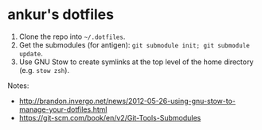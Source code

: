 # ankur's dotfiles

1. Clone the repo into `~/.dotfiles`.
2. Get the submodules (for antigen): `git submodule init; git submodule update`.
3. Use GNU Stow to create symlinks at the top level of the home directory (e.g.
   `stow zsh`).

Notes:
* http://brandon.invergo.net/news/2012-05-26-using-gnu-stow-to-manage-your-dotfiles.html
* https://git-scm.com/book/en/v2/Git-Tools-Submodules
